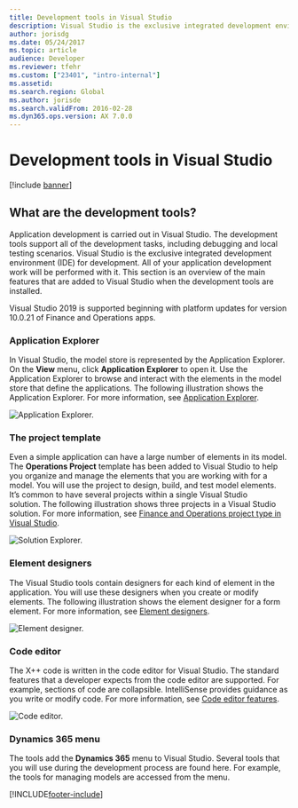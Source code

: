 ```yaml
---
title: Development tools in Visual Studio
description: Visual Studio is the exclusive integrated development environment (IDE) for development.
author: jorisdg
ms.date: 05/24/2017
ms.topic: article
audience: Developer
ms.reviewer: tfehr
ms.custom: ["23401", "intro-internal"]
ms.assetid: 
ms.search.region: Global
ms.author: jorisde
ms.search.validFrom: 2016-02-28
ms.dyn365.ops.version: AX 7.0.0
---
```


# Development tools in Visual Studio

[!include [banner](../includes/banner.md)]

## What are the development tools?
Application development is carried out in Visual Studio. The development tools support all of the development tasks, including debugging and local testing scenarios. Visual Studio is the exclusive integrated development environment (IDE) for development. All of your application development work will be performed with it. This section is an overview of the main features that are added to Visual Studio when the development tools are installed.

Visual Studio 2019 is supported beginning with platform updates for version 10.0.21 of Finance and Operations apps.

### Application Explorer
In Visual Studio, the model store is represented by the Application Explorer. On the **View** menu, click **Application** **Explorer** to open it. Use the Application Explorer to browse and interact with the elements in the model store that define the applications. The following illustration shows the Application Explorer. For more information, see [Application Explorer](application-explorer.md).

![Application Explorer.](media/1_devotoolsconcept.png)

### The project template
Even a simple application can have a large number of elements in its model. The **Operations Project** template has been added to Visual Studio to help you organize and manage the elements that you are working with for a model. You will use the project to design, build, and test model elements. It’s common to have several projects within a single Visual Studio solution. The following illustration shows three projects in a Visual Studio solution. For more information, see [Finance and Operations project type in Visual Studio](projects.md).

![Solution Explorer.](media/2_devotoolsconcept.png)

### Element designers
The Visual Studio tools contain designers for each kind of element in the application. You will use these designers when you create or modify elements. The following illustration shows the element designer for a form element. For more information, see [Element designers](element-designers.md).

![Element designer.](media/3_devotoolsconcept.png)

### Code editor
The X++ code is written in the code editor for Visual Studio. The standard features that a developer expects from the code editor are supported. For example, sections of code are collapsible. IntelliSense provides guidance as you write or modify code. For more information, see [Code editor features](code-editor.md).

![Code editor.](media/4_devotoolsconcept.png)

### Dynamics 365 menu
The tools add the **Dynamics 365** menu to Visual Studio. Several tools that you will use during the development process are found here. For example, the tools for managing models are accessed from the menu.

[!INCLUDE[footer-include](../../../includes/footer-banner.md)]
